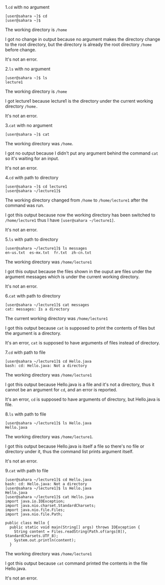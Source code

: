 1.```cd``` with no argument
```
[user@sahara ~]$ cd
[user@sahara ~]$ 
```
The working directory is ```/home```

I got no change in output because no argument makes the directory change to the root directory, but the directory is already the root directory ```/home``` before change.

It's not an error.

2.```ls``` with no argument

```
[user@sahara ~]$ ls
lecture1
```
The working directory is ```/home```

I got lecture1 because lecture1 is the directory under the current working directory ```/home.```

It's not an error.

3.```cat``` with no argument

```
[user@sahara ~]$ cat
```
The working directory was ```/home```.

I got no output because I didn't put any argument behind the command ```cat``` so it's waiting for an input.

It's not an error.

4.```cd``` with path to directory

```
[user@sahara ~]$ cd lecture1
[user@sahara ~/lecture1]$ 
```

The working directory changed from ```/home``` to ```/home/lecture1``` after the command was run.

I got this output because now the working directory has been switched to ```/home/lecture1``` thus I have ```[user@sahara ~/lecture1]```.

It's not an error.

5.```ls``` with path to directory

```
[user@sahara ~/lecture1]$ ls messages
en-us.txt  es-mx.txt  fr.txt  zh-cn.txt
```

The working directory was ```/home/lecture1```

I got this output because the files shown in the ouput are files under the argument messages which is under the current working directory.

It's not an error.

6.```cat``` with path to directory

```
[user@sahara ~/lecture1]$ cat messages
cat: messages: Is a directory
```

The current working directory was ```/home/lecture1```

I got this output because ```cat``` is supposed to print the contents of files but the argument is a directory.

It's an error, ```cat``` is supposed to have arguments of files instead of directory.

7.```cd``` with path to file

```
[user@sahara ~/lecture1]$ cd Hello.java
bash: cd: Hello.java: Not a directory
```

The working directory was ```/home/lecture1```

I got this output because Hello.java is a file and it's not a directory, thus it cannot be an argument for ```cd```, and an error is reported.

It's an error, ```cd``` is supposed to have arguments of directory, but Hello.java is file.

8.```ls``` with path to file

```
[user@sahara ~/lecture1]$ ls Hello.java
Hello.java
```

The working directory was ```/home/lecture1```.

I got this output because Hello.java is itself a file so there's no file or directory under it, thus the command list prints argument itself.

It's not an error.

9.```cat``` with path to file

```
[user@sahara ~/lecture1]$ cd Hello.java
bash: cd: Hello.java: Not a directory
[user@sahara ~/lecture1]$ ls Hello.java
Hello.java
[user@sahara ~/lecture1]$ cat Hello.java
import java.io.IOException;
import java.nio.charset.StandardCharsets;
import java.nio.file.Files;
import java.nio.file.Path;

public class Hello {
  public static void main(String[] args) throws IOException {
    String content = Files.readString(Path.of(args[0]), StandardCharsets.UTF_8);    
    System.out.println(content);
  }
```

The working directory was ```/home/lecture1```

I got this output because ```cat``` command printed the contents in the file Hello.java.

It's not an error.
